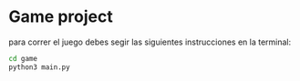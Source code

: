 # Game project

para correr el juego debes segir las siguientes instrucciones en la terminal:

```sh
cd game
python3 main.py
```

